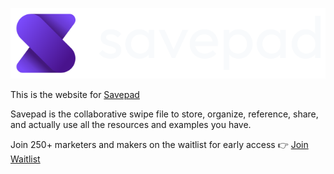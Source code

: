![Savepad](/public/logo.svg)

This is the website for [Savepad](https://savepad.app)

Savepad is the collaborative swipe file to store, organize, reference, share, and actually use all the resources and examples you have.

Join 250+ marketers and makers on the waitlist for early access 👉 [Join Waitlist](https://savepad.app)

